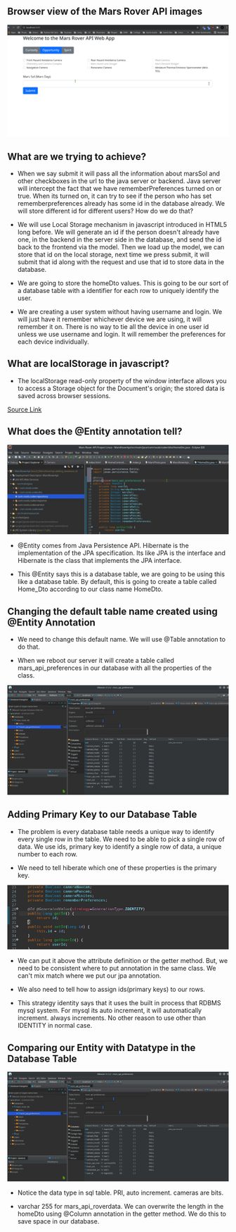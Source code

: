 ## Browser view of the Mars Rover API images

![Test](test2.gif)

## What are we trying to achieve?

- When we say submit it will pass all the information about marsSol and other checkboxes in the url to the java server or backend. Java server will intercept the fact that we have rememberPreferences turned on or true. When its turned on, it can try to see if the person who has set rememberpreferences already has some id in the database already. We will store different id for different users? How do we do that?
- We will use Local Storage mechanism in javascript introduced in HTML5 long before. We will generate an id if the person doesn't already have one, in the backend in the server side in the database, and send the id back to the frontend via the model. Then we load up the model, we can store that id on the local storage, next time we press submit, it will submit that id along with the request and use that id to store data in the database.

- We are going to store the homeDto values. This is going to be our sort of a database table with a identifier for each row to uniquely identify the user.

- We are creating a user system without having username and login. We will just have it remember whichever device we are using, it will remember it on. There is no way to tie all the device in one user id unless we use username and login. It will remember the preferences for each device individually. 

## What are localStorage in javascript?

- The localStorage read-only property of the window interface allows you to access a Storage object for the Document's origin; the stored data is saved across browser sessions.

[Source Link](https://blog.logrocket.com/localstorage-javascript-complete-guide/)

## What does the @Entity annotation tell?

![Entity](entity.jpg)

- @Entity comes from Java Persistence API. Hibernate is the implementation of the JPA specification. Its like JPA is the interface and Hibernate is the class that implements the JPA interface. 

- This @Entity says this is a database table, we are going to be using this like a database table. By default, this is going to create a table called Home_Dto according to our class name HomeDto.

## Changing the default table name created using @Entity Annotation

- We need to change this default name. We will use @Table annotation to do that.

- When we reboot our server it will create a table called mars_api_preferences in our database with all the properties of the class. 

![Database](database.jpg)

## Adding Primary Key to our Database Table

- The problem is every database table needs a unique way to identify every single row in the table. We need to be able to pick a single row of data. 
We use ids, primary key to identify a single row of data, a unique number to each row.

- We need to tell hiberate which one of these properties is the primary key.

![Primary](primary.jpg)

- We can put it above the attribute definition or the getter method. But, we need to be consistent where to put annotation in the same class. We can't mix match where we put our jpa annotation.

- We also need to tell how to assign ids(primary keys) to our rows.

- This strategy identity says that it uses the built in process that RDBMS mysql system. For mysql its auto increment, it will automatically increment. always increments. No other reason to use other than IDENTITY in normal case.

## Comparing our Entity with Datatype in the Database Table

![Table](table.jpg)

- Notice the data type in sql table. PRI, auto increment. cameras are bits.

- varchar 255 for mars_api_roverdata. We can overwrite the length in the homeDto using @Column annotation in the getter method.
We do this to save space in our database. 




